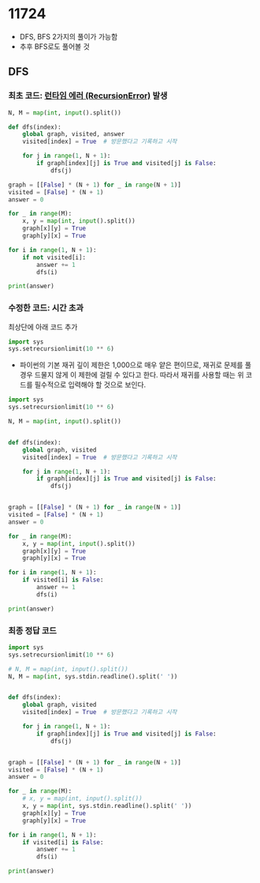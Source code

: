 # 11724

* DFS, BFS 2가지의 풀이가 가능함
* 추후 BFS로도 풀어볼 것



## DFS

### 최초 코드: [런타임 에러 (RecursionError)](https://www.acmicpc.net/help/rte) 발생

```python
N, M = map(int, input().split())

def dfs(index):
    global graph, visited, answer
    visited[index] = True  # 방문했다고 기록하고 시작

    for j in range(1, N + 1):
        if graph[index][j] is True and visited[j] is False:
            dfs(j)

graph = [[False] * (N + 1) for _ in range(N + 1)]
visited = [False] * (N + 1)
answer = 0

for _ in range(M):
    x, y = map(int, input().split())
    graph[x][y] = True
    graph[y][x] = True

for i in range(1, N + 1):
    if not visited[i]:
        answer += 1
        dfs(i)

print(answer)
```



### 수정한 코드: 시간 초과

최상단에 아래 코드 추가

```python
import sys
sys.setrecursionlimit(10 ** 6)
```

* 파이썬의 기본 재귀 깊이 제한은 1,000으로 매우 얕은 편이므로, 재귀로 문제를 풀 경우 드물지 않게 이 제한에 걸릴 수 있다고 한다. 따라서 재귀를 사용할 때는 위 코드를 필수적으로 입력해야 할 것으로 보인다.



```python
import sys
sys.setrecursionlimit(10 ** 6)

N, M = map(int, input().split())


def dfs(index):
    global graph, visited
    visited[index] = True  # 방문했다고 기록하고 시작

    for j in range(1, N + 1):
        if graph[index][j] is True and visited[j] is False:
            dfs(j)


graph = [[False] * (N + 1) for _ in range(N + 1)]
visited = [False] * (N + 1)
answer = 0

for _ in range(M):
    x, y = map(int, input().split())
    graph[x][y] = True
    graph[y][x] = True

for i in range(1, N + 1):
    if visited[i] is False:
        answer += 1
        dfs(i)

print(answer)
```





### 최종 정답 코드

```python
import sys
sys.setrecursionlimit(10 ** 6)

# N, M = map(int, input().split())
N, M = map(int, sys.stdin.readline().split(' '))


def dfs(index):
    global graph, visited
    visited[index] = True  # 방문했다고 기록하고 시작

    for j in range(1, N + 1):
        if graph[index][j] is True and visited[j] is False:
            dfs(j)


graph = [[False] * (N + 1) for _ in range(N + 1)]
visited = [False] * (N + 1)
answer = 0

for _ in range(M):
    # x, y = map(int, input().split())
    x, y = map(int, sys.stdin.readline().split(' '))
    graph[x][y] = True
    graph[y][x] = True

for i in range(1, N + 1):
    if visited[i] is False:
        answer += 1
        dfs(i)

print(answer)
```

